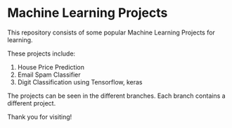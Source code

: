 # Machine Learning Projects
This repository consists of some popular Machine Learning Projects for learning.

These projects include:
1. House Price Prediction
2. Email Spam Classifier
3. Digit Classification using Tensorflow, keras

The projects can be seen in the different branches. Each branch contains a different project.

Thank you for visiting!
